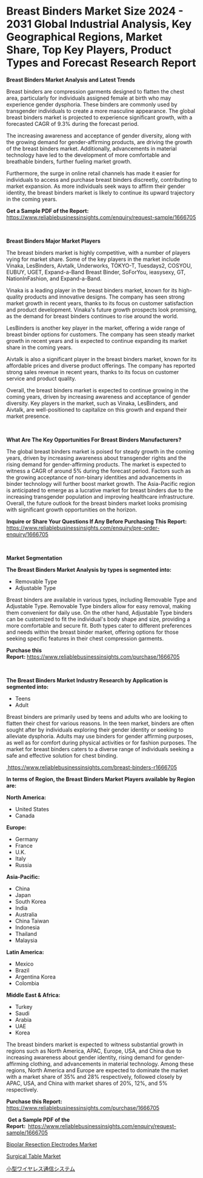 <p><h1>Breast Binders Market Size 2024 - 2031 Global Industrial Analysis, Key Geographical Regions, Market Share, Top Key Players, Product Types and Forecast Research Report</h1></p><p><strong>Breast Binders Market Analysis and Latest Trends</strong></p>
<p><p>Breast binders are compression garments designed to flatten the chest area, particularly for individuals assigned female at birth who may experience gender dysphoria. These binders are commonly used by transgender individuals to create a more masculine appearance. The global breast binders market is projected to experience significant growth, with a forecasted CAGR of 9.3% during the forecast period.</p><p>The increasing awareness and acceptance of gender diversity, along with the growing demand for gender-affirming products, are driving the growth of the breast binders market. Additionally, advancements in material technology have led to the development of more comfortable and breathable binders, further fueling market growth.</p><p>Furthermore, the surge in online retail channels has made it easier for individuals to access and purchase breast binders discreetly, contributing to market expansion. As more individuals seek ways to affirm their gender identity, the breast binders market is likely to continue its upward trajectory in the coming years.</p></p>
<p><strong>Get a Sample PDF of the Report:&nbsp;</strong> <a href="https://www.reliablebusinessinsights.com/enquiry/request-sample/1666705">https://www.reliablebusinessinsights.com/enquiry/request-sample/1666705</a></p>
<p>&nbsp;</p>
<p><strong>Breast Binders Major Market Players</strong></p>
<p><p>The breast binders market is highly competitive, with a number of players vying for market share. Some of the key players in the market include Vinaka, LesBinders, Aivtalk, Underworks, TOKYO-T, Tuesdays2, COSYOU, EUBUY, UGET, Expand-a-Band Breast Binder, SoForYou, ieasysexy, GT, NationInFashion, and Expand-a-Band.</p><p>Vinaka is a leading player in the breast binders market, known for its high-quality products and innovative designs. The company has seen strong market growth in recent years, thanks to its focus on customer satisfaction and product development. Vinaka's future growth prospects look promising, as the demand for breast binders continues to rise around the world.</p><p>LesBinders is another key player in the market, offering a wide range of breast binder options for customers. The company has seen steady market growth in recent years and is expected to continue expanding its market share in the coming years.</p><p>Aivtalk is also a significant player in the breast binders market, known for its affordable prices and diverse product offerings. The company has reported strong sales revenue in recent years, thanks to its focus on customer service and product quality.</p><p>Overall, the breast binders market is expected to continue growing in the coming years, driven by increasing awareness and acceptance of gender diversity. Key players in the market, such as Vinaka, LesBinders, and Aivtalk, are well-positioned to capitalize on this growth and expand their market presence.</p></p>
<p>&nbsp;</p>
<p><strong>What Are The Key Opportunities For Breast Binders Manufacturers?</strong></p>
<p><p>The global breast binders market is poised for steady growth in the coming years, driven by increasing awareness about transgender rights and the rising demand for gender-affirming products. The market is expected to witness a CAGR of around 5% during the forecast period. Factors such as the growing acceptance of non-binary identities and advancements in binder technology will further boost market growth. The Asia-Pacific region is anticipated to emerge as a lucrative market for breast binders due to the increasing transgender population and improving healthcare infrastructure. Overall, the future outlook for the breast binders market looks promising with significant growth opportunities on the horizon.</p></p>
<p><strong>Inquire or Share Your Questions If Any Before Purchasing This Report:</strong> <a href="https://www.reliablebusinessinsights.com/enquiry/pre-order-enquiry/1666705">https://www.reliablebusinessinsights.com/enquiry/pre-order-enquiry/1666705</a></p>
<p>&nbsp;</p>
<p><strong>Market Segmentation</strong></p>
<p><strong>The Breast Binders Market Analysis by types is segmented into:</strong></p>
<p><ul><li>Removable Type</li><li>Adjustable Type</li></ul></p>
<p><p>Breast binders are available in various types, including Removable Type and Adjustable Type. Removable Type binders allow for easy removal, making them convenient for daily use. On the other hand, Adjustable Type binders can be customized to fit the individual's body shape and size, providing a more comfortable and secure fit. Both types cater to different preferences and needs within the breast binder market, offering options for those seeking specific features in their chest compression garments.</p></p>
<p><strong>Purchase this Report:&nbsp;</strong><a href="https://www.reliablebusinessinsights.com/purchase/1666705">https://www.reliablebusinessinsights.com/purchase/1666705</a></p>
<p>&nbsp;</p>
<p><strong>The Breast Binders Market Industry Research by Application is segmented into:</strong></p>
<p><ul><li>Teens</li><li>Adult</li></ul></p>
<p><p>Breast binders are primarily used by teens and adults who are looking to flatten their chest for various reasons. In the teen market, binders are often sought after by individuals exploring their gender identity or seeking to alleviate dysphoria. Adults may use binders for gender affirming purposes, as well as for comfort during physical activities or for fashion purposes. The market for breast binders caters to a diverse range of individuals seeking a safe and effective solution for chest binding.</p></p>
<p><a href="https://www.reliablebusinessinsights.com/breast-binders-r1666705">&nbsp;https://www.reliablebusinessinsights.com/breast-binders-r1666705</a></p>
<p><strong>In terms of Region, the Breast Binders Market Players available by Region are:</strong></p>
<p>
    <p> <strong> North America: </strong>
        <ul>
            <li>United States</li>
            <li>Canada</li>
        </ul>
        </p> 
    <p> <strong> Europe: </strong>
        <ul>
            <li>Germany</li>
            <li>France</li>
            <li>U.K.</li>
            <li>Italy</li>
            <li>Russia</li>
        </ul>
        </p> 
    <p> <strong> Asia-Pacific: </strong>
        <ul>
            <li>China</li>
            <li>Japan</li>
            <li>South Korea</li>
            <li>India</li>
            <li>Australia</li>
            <li>China Taiwan</li>
            <li>Indonesia</li>
            <li>Thailand</li>
            <li>Malaysia</li>
        </ul>
        </p> 
    <p> <strong> Latin America: </strong>
        <ul>
            <li>Mexico</li>
            <li>Brazil</li>
            <li>Argentina Korea</li>
            <li>Colombia</li>
        </ul>
        </p> 
    <p> <strong> Middle East & Africa: </strong>
        <ul>
            <li>Turkey</li>
            <li>Saudi</li>
            <li>Arabia</li>
            <li>UAE</li>
            <li>Korea</li>
        </ul>
    </p>
    </p>
<p><p>The breast binders market is expected to witness substantial growth in regions such as North America, APAC, Europe, USA, and China due to increasing awareness about gender identity, rising demand for gender-affirming clothing, and advancements in material technology. Among these regions, North America and Europe are expected to dominate the market with a market share of 35% and 28% respectively, followed closely by APAC, USA, and China with market shares of 20%, 12%, and 5% respectively.</p></p>
<p><strong>Purchase this Report: </strong><a href="https://www.reliablebusinessinsights.com/purchase/1666705">https://www.reliablebusinessinsights.com/purchase/1666705</a></p>
<p>&nbsp;<strong>Get a Sample PDF of the Report:&nbsp;&nbsp;</strong><a href="https://www.reliablebusinessinsights.com/enquiry/request-sample/1666705">https://www.reliablebusinessinsights.com/enquiry/request-sample/1666705</a></p>
<p><strong></strong></p>
<p><p><a href="https://www.linkedin.com/pulse/global-bipolar-resection-electrodes-market-size-amp-share-cggee?trackingId=OepOoci%2FzyyV5fmDfC17eQ%3D%3D">Bipolar Resection Electrodes Market</a></p><p><a href="https://view.publitas.com/reportprime-1/global-surgical-table-market-size-and-market-trends-analysis-by-regional-outlook-competitive-strategies-forecasted-for-period-from-2024-to-2031/">Surgical Table Market</a></p><p><a href="https://github.com/KaliMetz2023/Market-Research-Report-List-1/blob/main/5026311171828.md">小型ワイヤレス通信システム</a></p></p>